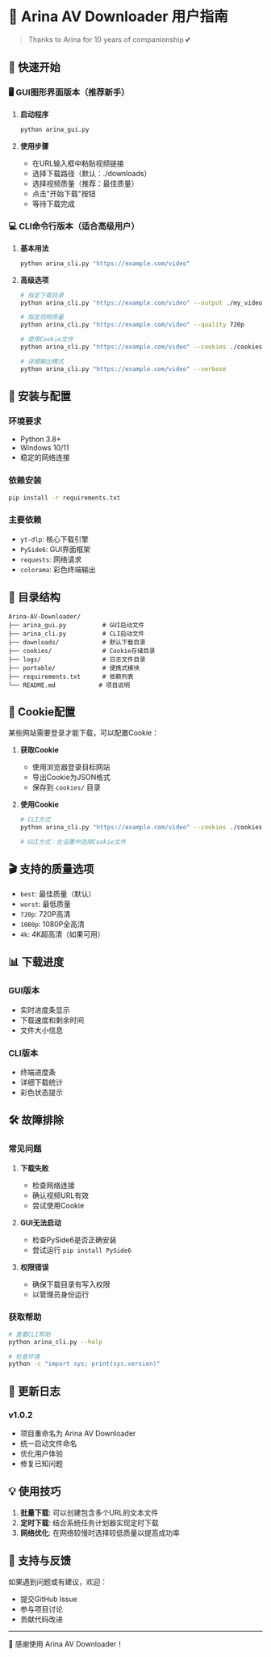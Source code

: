 # 🌸 Arina AV Downloader 用户指南

> Thanks to Arina for 10 years of companionship 💕

## 📖 快速开始

### 🖥️ GUI图形界面版本（推荐新手）

1. **启动程序**
   ```bash
   python arina_gui.py
   ```

2. **使用步骤**
   - 在URL输入框中粘贴视频链接
   - 选择下载路径（默认：./downloads）
   - 选择视频质量（推荐：最佳质量）
   - 点击"开始下载"按钮
   - 等待下载完成

### 💻 CLI命令行版本（适合高级用户）

1. **基本用法**
   ```bash
   python arina_cli.py "https://example.com/video"
   ```

2. **高级选项**
   ```bash
   # 指定下载目录
   python arina_cli.py "https://example.com/video" --output ./my_videos
   
   # 指定视频质量
   python arina_cli.py "https://example.com/video" --quality 720p
   
   # 使用Cookie文件
   python arina_cli.py "https://example.com/video" --cookies ./cookies/site.json
   
   # 详细输出模式
   python arina_cli.py "https://example.com/video" --verbose
   ```

## 🔧 安装与配置

### 环境要求
- Python 3.8+
- Windows 10/11
- 稳定的网络连接

### 依赖安装
```bash
pip install -r requirements.txt
```

### 主要依赖
- `yt-dlp`: 核心下载引擎
- `PySide6`: GUI界面框架
- `requests`: 网络请求
- `colorama`: 彩色终端输出

## 📁 目录结构

```
Arina-AV-Downloader/
├── arina_gui.py          # GUI启动文件
├── arina_cli.py          # CLI启动文件
├── downloads/            # 默认下载目录
├── cookies/              # Cookie存储目录
├── logs/                 # 日志文件目录
├── portable/             # 便携式模块
├── requirements.txt      # 依赖列表
└── README.md            # 项目说明
```

## 🍪 Cookie配置

某些网站需要登录才能下载，可以配置Cookie：

1. **获取Cookie**
   - 使用浏览器登录目标网站
   - 导出Cookie为JSON格式
   - 保存到 `cookies/` 目录

2. **使用Cookie**
   ```bash
   # CLI方式
   python arina_cli.py "https://example.com/video" --cookies ./cookies/site.json
   
   # GUI方式：在设置中选择Cookie文件
   ```

## 🎬 支持的质量选项

- `best`: 最佳质量（默认）
- `worst`: 最低质量
- `720p`: 720P高清
- `1080p`: 1080P全高清
- `4k`: 4K超高清（如果可用）

## 📊 下载进度

### GUI版本
- 实时进度条显示
- 下载速度和剩余时间
- 文件大小信息

### CLI版本
- 终端进度条
- 详细下载统计
- 彩色状态提示

## 🛠️ 故障排除

### 常见问题

1. **下载失败**
   - 检查网络连接
   - 确认视频URL有效
   - 尝试使用Cookie

2. **GUI无法启动**
   - 检查PySide6是否正确安装
   - 尝试运行 `pip install PySide6`

3. **权限错误**
   - 确保下载目录有写入权限
   - 以管理员身份运行

### 获取帮助

```bash
# 查看CLI帮助
python arina_cli.py --help

# 检查环境
python -c "import sys; print(sys.version)"
```

## 🔄 更新日志

### v1.0.2
- 项目重命名为 Arina AV Downloader
- 统一启动文件命名
- 优化用户体验
- 修复已知问题

## 💡 使用技巧

1. **批量下载**: 可以创建包含多个URL的文本文件
2. **定时下载**: 结合系统任务计划器实现定时下载
3. **网络优化**: 在网络较慢时选择较低质量以提高成功率

## 🤝 支持与反馈

如果遇到问题或有建议，欢迎：
- 提交GitHub Issue
- 参与项目讨论
- 贡献代码改进

---

💖 感谢使用 Arina AV Downloader！
